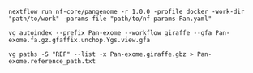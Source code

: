`nextflow run nf-core/pangenome -r 1.0.0 -profile docker -work-dir "path/to/work" -params-file "path/to/nf-params-Pan.yaml"`

`vg autoindex --prefix Pan-exome --workflow giraffe --gfa Pan-exome.fa.gz.gfaffix.unchop.Ygs.view.gfa`

`vg paths -S "REF" --list -x Pan-exome.giraffe.gbz > Pan-exome.reference_path.txt`
